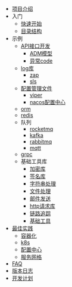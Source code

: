 - [项目介绍](zh-cn/README.md)
- 入门
  - [快速开始](zh-cn/start/quickstart.md)
  - [目录结构](zh-cn/start/dir.md)
- 示例
  - [API接口开发](zh-cn/examples/api/api.md)
    - [ADM模型](zh-cn/examples/api/adm.md)
    - [异常code](zh-cn/examples/api/code.md)
  - [log库](zh-cn/examples/log/log.md)
    - [zap](zh-cn/examples/log/zap.md)
    - [sls](zh-cn/examples/log/sls.md)
  - [配置管理文件](zh-cn/examples/config/config.md)
    - [viper](zh-cn/examples/config/viper.md)
    - [nacos配置中心](zh-cn/examples/config/nacos.md)
  - [orm](zh-cn/examples/orm/orm.md)
  - [redis](zh-cn/examples/redis/redis.md)
  - 队列
    - [rocketmq](zh-cn/examples/queue/rocketmq.md)
    - [kafka](zh-cn/examples/queue/kafka.md)
    - [rabbitmq](zh-cn/examples/queue/rabbitmq.md)
    - [mqtt](zh-cn/examples/queue/mqtt.md)
  - [grpc](zh-cn/examples/grpc/grpc.md)
  - 基础工具库
    - [加密库](zh-cn/examples/tools/encrypt.md)
    - [签名库](zh-cn/examples/tools/sign.md)
    - [字符串处理](zh-cn/examples/tools/string.md)
    - [文件处理](zh-cn/examples/tools/file.md)
    - [邮件发送](zh-cn/examples/tools/email.md)
    - [http请求库](zh-cn/examples/tools/http.md)
    - [链路追踪](zh-cn/examples/tools/trace.md)
    - [基础工具](zh-cn/examples/tools/common.md)
- [最佳实践](zh-cn/practices/practices.md)
  - [容器化](zh-cn/practices/container.md)
  - [k8s](zh-cn/practices/k8s.md)
  - [配置中心](zh-cn/practices/config_center.md)
  - [服务网格](zh-cn/practices/service_mesh.md)
- [FAQ](zh-cn/faq.md)
- [版本日志](zh-cn/changelog.md)
- [开发计划](zh-cn/nav/todo.md)

<!-- - [Need Help](es-us/needhelp.md) -->
